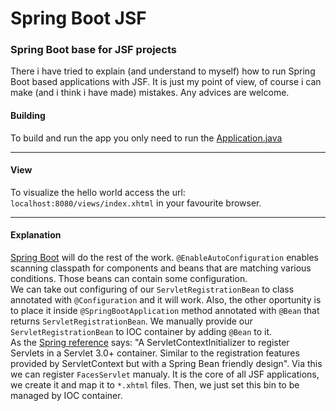# Spring Boot JSF
### Spring Boot base for JSF projects
There i have tried to explain (and understand to myself) how to run Spring Boot based applications with JSF. It is just my point of view, of course i can make (and i think i have made) mistakes. Any advices are welcome.

#### Building

To build and run the app you only need to run the [Application.java](https://github.com/vlsidlyarevich/SpringBoot-JSF/blob/master/src/main/java/com/github/vlsidlyarevich/spring/boot/jsf/Application.java)<br/>

---

#### View

To visualize the hello world access the url: `localhost:8080/views/index.xhtml` in your favourite browser.

---

#### Explanation
[Spring Boot](http://projects.spring.io/spring-boot/) will do the rest of the work. `@EnableAutoConfiguration` enables scanning classpath for components and beans that are matching various conditions. Those beans can contain some configuration.<br/>
We can take out configuring of our `ServletRegistrationBean` to class annotated with `@Configuration` and it will work. Also, the other oportunity is to place it inside `@SpringBootApplication` method annotated with `@Bean` that returns `ServletRegistrationBean`. We manually provide our `ServletRegistrationBean` to IOC container by adding `@Bean` to it. </br>
As the [Spring reference](http://docs.spring.io/spring-boot/docs/current/api/org/springframework/boot/context/embedded/ServletRegistrationBean.html) says: "A ServletContextInitializer to register Servlets in a Servlet 3.0+ container. Similar to the registration features provided by ServletContext but with a Spring Bean friendly design". Via this we can register `FacesServlet` manualy. It is the core of all JSF applications, we create it and map it to `*.xhtml` files. Then, we just set this bin to be managed by IOC container.



